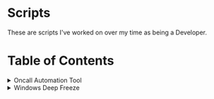 # Scripts
These are scripts I've worked on over my time as being a Developer.

# Table of Contents

<details>
  <summary>Oncall Automation Tool</summary>
  
  view the code [here](https://github.com/chmod000chmod/Scripts/blob/main/groovy_scripts/Jenkinsfile.oncall): 
![alt text](https://github.com/chmod000chmod/Scripts/blob/main/Diagrams/on_call_diagram.png "Logo Title Text 1")
  
</details>

<details>
  <summary>Windows Deep Freeze</summary>
  
  view the code below
  [Golden image](https://github.com/chmod000chmod/Scripts/blob/main/groovy_scripts/JenkinsFileDeepFreezeGoldenImage.groovy)    
  [Create image](https://github.com/chmod000chmod/Scripts/blob/main/groovy_scripts/JenkinsFileDeepFreezeCreate.groovy)    
  [Delete image](https://github.com/chmod000chmod/Scripts/blob/main/groovy_scripts/JenkinsFileDeepFreezeDeleteImage.groovy)  
  
![alt text](https://github.com/chmod000chmod/Scripts/blob/main/Diagrams/deep_freeze_diagram.png "Logo Title Text 1")
  
</details>
